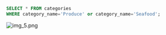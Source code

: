 ```sql
SELECT * FROM categories
WHERE category_name='Produce' or category_name='Seafood';

```
![img_5.png](img_5.png)